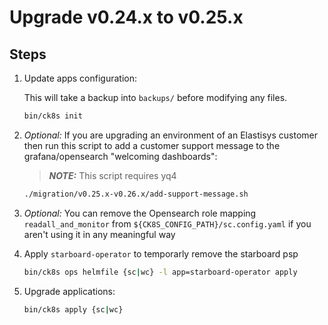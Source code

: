 # Upgrade v0.24.x to v0.25.x

## Steps

1. Update apps configuration:

    This will take a backup into `backups/` before modifying any files.

    ```bash
    bin/ck8s init
    ```

1. *Optional:* If you are upgrading an environment of an Elastisys customer then run this script to add a customer support message to the grafana/opensearch "welcoming dashboards":

    > **_NOTE:_** This script requires yq4
    ```bash
    ./migration/v0.25.x-v0.26.x/add-support-message.sh
    ```

1. *Optional:* You can remove the Opensearch role mapping `readall_and_monitor` from `${CK8S_CONFIG_PATH}/sc.config.yaml` if you aren't using it in any meaningful way

1. Apply `starboard-operator` to temporarly remove the starboard psp

    ```bash
    bin/ck8s ops helmfile {sc|wc} -l app=starboard-operator apply
    ```

1. Upgrade applications:

    ```bash
    bin/ck8s apply {sc|wc}
    ```
